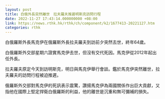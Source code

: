 ```yaml
---
layout: post
title: 白俄外長突然離世　拉夫羅夫推遲明斯克訪問行程
date: 2022-11-27 17:43:14.000000000 +08:00
link: https://news.rthk.hk/rthk/ch/component/k2/1677413-20221127.htm
categories: rthk
---
```


白俄羅斯外長馬克伊在俄羅斯外長拉夫羅夫到訪前夕突然去世，終年64歲。

白俄羅斯外交部星期六證實馬克伊去世，但沒有交代死因。馬克伊從2012年起出任外長。

拉夫羅夫原定今天到訪明斯克，明日與馬克伊舉行會談。鑑於馬克伊突然離世，拉夫羅夫的訪問行程被迫推遲。

俄羅斯外交部對馬克伊的死訊表示震驚，讚揚馬克伊為兩國關係作出巨大貢獻，又指他在國際上堅定捍衛白俄羅斯的利益，他的離世是沉重和無可彌補的損失。
